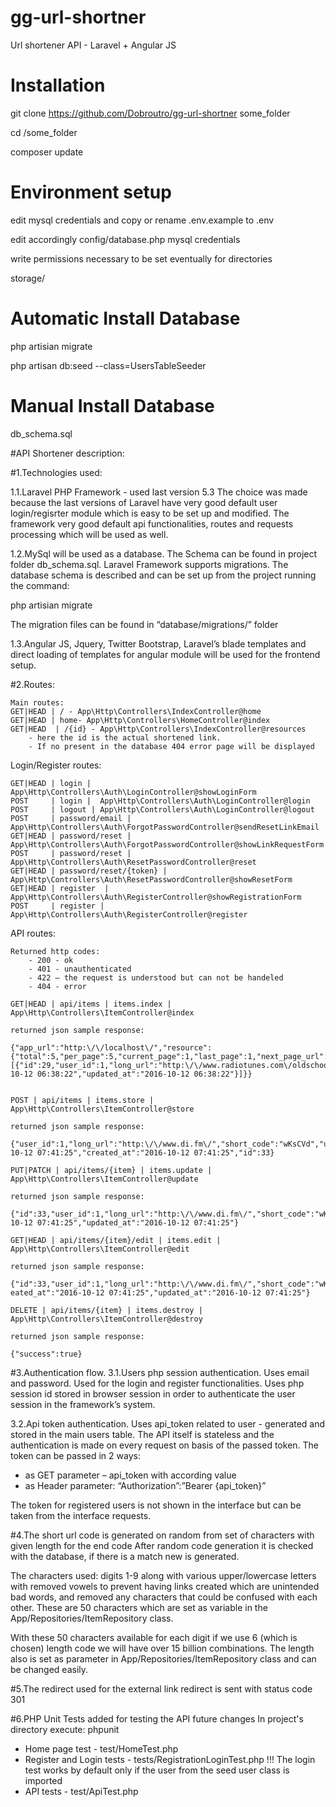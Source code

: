 # gg-url-shortner
Url shortener API - Laravel + Angular JS 

# Installation 

git clone https://github.com/Dobroutro/gg-url-shortner some_folder 

cd /some_folder

composer update

# Environment setup

edit mysql credentials and copy or rename .env.example to .env

edit accordingly config/database.php mysql credentials

write permissions necessary to be set eventually for directories

storage/

# Automatic Install Database

php artisian migrate

php artisan db:seed --class=UsersTableSeeder

# Manual Install Database

db_schema.sql 


#API Shortener description:

#1.Technologies used: 

1.1.Laravel PHP Framework  - used last version 5.3
The choice was made because the last versions of Laravel have very good default user login/regisrter module which is easy to be set up and modified. 
The framework very good default api functionalities, routes and requests processing which will be used as well.

1.2.MySql will be used as a database. The Schema can be found in project folder db_schema.sql. Laravel Framework supports migrations. The database schema is described and can be set up from the project running the command:

 php artisian migrate

The migration files can be found in “database/migrations/”  folder 

1.3.Angular JS, Jquery, Twitter Bootstrap, Laravel’s blade templates and direct loading of templates for angular module will be used  for the frontend setup.


#2.Routes:

	Main routes:
	GET|HEAD | / - App\Http\Controllers\IndexController@home
	GET|HEAD | home- App\Http\Controllers\HomeController@index   
	GET|HEAD  | /{id} - App\Http\Controllers\IndexController@resources 
		- here the id is the actual shortened link. 
		- If no present in the database 404 error page will be displayed

Login/Register routes:
                
	GET|HEAD | login | App\Http\Controllers\Auth\LoginController@showLoginForm                
	POST     | login |  App\Http\Controllers\Auth\LoginController@login
	POST     | logout | App\Http\Controllers\Auth\LoginController@logout                       
	POST     | password/email | App\Http\Controllers\Auth\ForgotPasswordController@sendResetLinkEmail  
	GET|HEAD | password/reset | App\Http\Controllers\Auth\ForgotPasswordController@showLinkRequestForm  
	POST     | password/reset | App\Http\Controllers\Auth\ResetPasswordController@reset   
	GET|HEAD | password/reset/{token} | App\Http\Controllers\Auth\ResetPasswordController@showResetForm         
	GET|HEAD | register  | App\Http\Controllers\Auth\RegisterController@showRegistrationForm 
	POST     | register | App\Http\Controllers\Auth\RegisterController@register        

API routes:

	Returned http codes: 
		- 200 - ok
		- 401 - unauthenticated
		- 422 – the request is understood but can not be handeled
		- 404 - error

	GET|HEAD | api/items | items.index | App\Http\Controllers\ItemController@index

	returned json sample response:

	{"app_url":"http:\/\/localhost\/","resource":{"total":5,"per_page":5,"current_page":1,"last_page":1,"next_page_url":null,"prev_page_url":null,"from":1,"to":5,"data":[{"id":29,"user_id":1,"long_url":"http:\/\/www.radiotunes.com\/oldschoolfunknsoul","short_code":"Fr7B3V","created_at":"2016-10-12 06:38:22","updated_at":"2016-10-12 06:38:22"}]}}


	POST | api/items | items.store | App\Http\Controllers\ItemController@store

	returned json sample response:

	{"user_id":1,"long_url":"http:\/\/www.di.fm\/","short_code":"wKsCVd","updated_at":"2016-10-12 07:41:25","created_at":"2016-10-12 07:41:25","id":33}

	PUT|PATCH | api/items/{item} | items.update | App\Http\Controllers\ItemController@update

	returned json sample response:

	{"id":33,"user_id":1,"long_url":"http:\/\/www.di.fm\/","short_code":"wKsCVd","created_at":"2016-10-12 07:41:25","updated_at":"2016-10-12 07:41:25"}

	GET|HEAD | api/items/{item}/edit | items.edit | App\Http\Controllers\ItemController@edit

	returned json sample response:

	{"id":33,"user_id":1,"long_url":"http:\/\/www.di.fm\/","short_code":"wKsCVd","cr
	eated_at":"2016-10-12 07:41:25","updated_at":"2016-10-12 07:41:25"}

	DELETE | api/items/{item} | items.destroy | App\Http\Controllers\ItemController@destroy

	returned json sample response:

	{"success":true}



#3.Authentication flow. 
3.1.Users php session authentication.
Uses email and password. Used for the login and register functionalities. Uses php session id stored in browser session in order to authenticate the user session in the framework’s system. 

3.2.Api token authentication. 
Uses api_token related to user - generated and stored in the main users table. 
The API itself is stateless and the authentication is made on every request on basis of the passed token. The token can be passed in 2 ways:
- as GET parameter – api_token with according value
- as Header parameter: “Authorization”:”Bearer {api_token}”

The token for registered users is not shown in the interface but can be taken from the interface requests. 

#4.The short url code is generated on random from set of characters with given length for the end code
After random code generation it is checked with the database, if there is a match new is generated. 

The characters used: 
digits 1-9 along with various upper/lowercase letters with removed vowels to prevent having links created which are unintended bad words, and removed any characters that could be confused with each other. These are 50 characters which are set as variable in the App/Repositories/ItemRepository class.


With these 50 characters available for each digit if we use 6 (which is chosen) length code we will have over 15 billion combinations. The length also is set as parameter in App/Repositories/ItemRepository class and can be changed easily. 

#5.The redirect used for the external link redirect is sent with status code 301


#6.PHP Unit Tests added for testing the API future changes
	In project's directory execute:
		phpunit

- Home page test - test/HomeTest.php
- Register and Login tests - tests/RegistrationLoginTest.php
	!!! The login test works by default only if the user from the seed user class is imported
- API tests - test/ApiTest.php